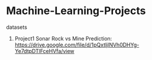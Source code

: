 # Machine-Learning-Projects
datasets
1. Project1 Sonar Rock vs Mine Prediction: https://drive.google.com/file/d/1pQxtljlNVh0DHYg-Ye7dtpDTlFceHVfa/view
